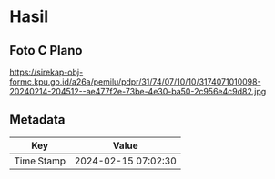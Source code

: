 # Hasil

## Foto C Plano

https://sirekap-obj-formc.kpu.go.id/a26a/pemilu/pdpr/31/74/07/10/10/3174071010098-20240214-204512--ae477f2e-73be-4e30-ba50-2c956e4c9d82.jpg


## Metadata

| Key        | Value               |
| ---------- | ------------------- |
| Time Stamp | 2024-02-15 07:02:30 |



